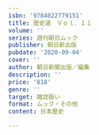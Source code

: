 ```yaml
---
isbn: '9784022779151'
title: 歴史道　Ｖｏｌ．１１
volume: ''
series: 週刊朝日ムック
publisher: 朝日新出版
pubdate: '2020-09-04'
cover: ''
author: 朝日新聞出版／編集
description: ''
price: '818'
genre: ''
target: 雑誌扱い
format: ムック・その他
content: 日本歴史

---
```

